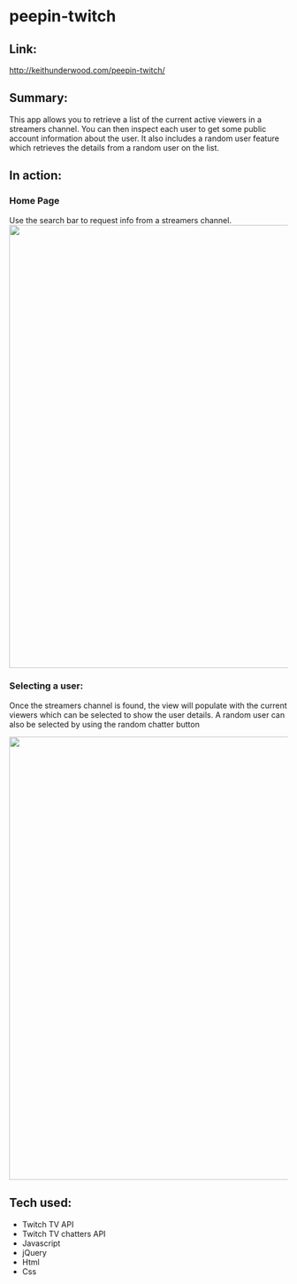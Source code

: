 # peepin-twitch

## Link:
http://keithunderwood.com/peepin-twitch/

## Summary:
This app allows you to retrieve a list of the current active viewers in a streamers channel. You can then inspect each user to get some public account information about the user. It also includes a random user feature which retrieves the details from a random user on the list.

## In action:
### Home Page
Use the search bar to request info from a streamers channel.
<img src='https://i.imgur.com/kA72TAN.png' width='800'>

### Selecting a user:
Once the streamers channel is found, the view will populate with the current viewers which can be selected to show the user details.
A random user can also be selected by using the random chatter button

<img src='https://i.imgur.com/SN3pKcF.png' width='800'>

## Tech used:
* Twitch TV API
* Twitch TV chatters API
* Javascript
* jQuery
* Html
* Css
